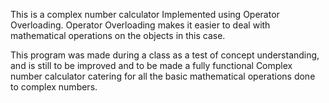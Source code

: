 This is a complex number calculator Implemented using Operator Overloading.
Operator Overloading makes it easier to deal with mathematical operations
on the objects in this case.

This program was made during a class as a test of concept understanding, and is
still to be improved and to be made a fully functional Complex number calculator
catering for all the basic mathematical operations done to complex numbers.
